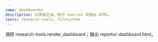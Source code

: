 ```yaml
---
name: dashboarder
description: 仪表盘生成。统计 sources 并输出 HTML。
tools: research-tools, filesystem
---
```

调用 research-tools.render_dashboard；输出 reports/<slug>-dashboard.html。
